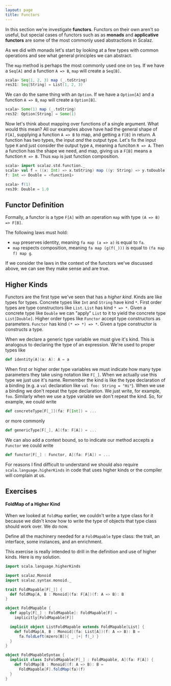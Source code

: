 ```yaml
---
layout: page
title: Functors
---
```


In this section we're investigate **functors**. Functors on their own aren't so useful, but special cases of functors such as as **monads** and **applicative functors** are some of the most commonly used abstractions in Scalaz.

As we did with monads let's start by looking at a few types with common operations and see what general principles we can abstract.

The `map` method is perhaps the most commonly used one on `Seq`. If we have a `Seq[A]` and a function `A => B`, `map` will create a `Seq[B]`.

~~~ scala
scala> Seq(1, 2, 3) map (_.toString)
res31: Seq[String] = List(1, 2, 3)
~~~

We can do the same thing with an `Option`. If we have a `Option[A]` and a function `A => B`, `map` will create a `Option[B]`.

~~~ scala
scala> Some(1) map (_.toString)
res32: Option[String] = Some(1)
~~~

Now let's think about mapping over functions of a single argument. What would this mean? All our examples above have had the general shape of `F[A]`, supplying a function `A => B` to map, and getting a `F[B]` in return. A function has two types, the input *and* the output type. Let's fix the input type `R` and just consider the output type `A`, meaning a funciton `R => A`. Then a function has the shape we need, and map, giving us a `F[B]` means a function `R => B`. Thus `map` is just function composition.

~~~ scala
scala> import scalaz.std.function._
scala> val f = ((x: Int) => x.toString) map ((y: String) => y.toDouble)
f: Int => Double = <function1>

scala> f(1)
res39: Double = 1.0
~~~


## Functor Definition

Formally, a functor is a type `F[A]` with an operation `map` with type `(A => B) => F[B]`.

The following laws must hold:

- `map` preserves identity, meaning `fa map (a => a)` is equal to `fa`.
- `map` respects composition, meaning `fa map (g(f(_)))` is equal to `(fa map f) map g`.

If we consider the laws in the context of the functors we've discussed above, we can see they make sense and are true.


## Higher Kinds

Functors are the first type we've seen that has a *higher kind*. Kinds are like types for types. Concrete types like `Int` and `String` have kind `*`. First order types are type constructors like `List`. `List` has kind `* => *`. Given a concrete type like `Double` we can "apply" `List` to it to yield the concrete type `List[Double]`. Higher order types like `Functor` accept type constructors as parameters. `Functor` has kind `(* => *) => *`. Given a type constructor is constructs a type.

When we declare a generic type variable we must give it's kind. This is analogous to declaring the type of an expression. We're used to proper types like

~~~ scala
def identity[A](a: A): A = a
~~~

When first or higher order type variables we must indicate how many type parameters they take using notation like `F[_]`. When we actually use this type we just use it's name. Remember the kind is like the type declaration of a binding (e.g. a `val` declaration like `val foo: String = "Hi"`). When we use a binding we don't repeat the type declaration. We just write, for example, `foo`. Similarly when we use a type variable we don't repeat the kind. So, for example, we could write

~~~ scala
def concreteType[F[_]](fa: F[Int]) = ...
~~~

or more commonly

~~~ scala
def genericType[F[_], A](fa: F[A]) = ...
~~~

We can also add a context bound, so to indicate our method accepts a `Functor` we could write

~~~ scala
def functor[F[_] : Functor, A](fa: F[A]) = ...
~~~

For reasons I find difficult to understand we should also require `scala.language.higherKinds` in code that uses higher kinds or the compiler will complain at us.

## Exercises

#### FoldMap of a Higher Kind

When we looked at `foldMap` earlier, we couldn't write a type class for it because we didn't know how to write the type of objects that type class should work over. We do now.

Define all the machinery needed for a `FoldMapable` type class: the trait, an interface, some instances, and an enrichment.

<div class="solution">
This exercise is really intended to drill in the definition and use of higher kinds. Here is my solution.

~~~ scala
import scala.language.higherKinds

import scalaz.Monoid
import scalaz.syntax.monoid._

trait FoldMapable[F[_]] {
  def foldMap[A, B : Monoid](fa: F[A])(f: A => B): B
}

object FoldMapable {
  def apply[F[_] : FoldMapable]: FoldMapable[F] =
    implicitly[FoldMapable[F]]

  implicit object ListFoldMapable extends FoldMapable[List] {
    def foldMap[A, B : Monoid](fa: List[A])(f: A => B): B =
      fa.foldLeft(mzero[B]){ _ |+| f(_) }
  }
}

object FoldMapableSyntax {
  implicit class IsFoldMapable[F[_] : FoldMapable, A](fa: F[A]) {
    def foldMap[B : Monoid](f: A => B): B =
      FoldMapable[F].foldMap(fa)(f)
  }
}
~~~
</div>
